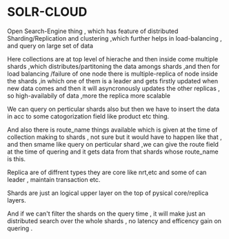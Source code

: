 # SOLR-CLOUD
Open Search-Engine thing , which has feature of distributed Sharding/Replication and clustering ,which further helps in load-balancing , and query on large set of data

Here collections are at top level of hierache and then inside come multiple shards ,which distributes/partitoning the data amongs shards ,and then for load balancing /failure of one node  there is multiple-replica of node inside the shards ,in which one of them is a leader and gets firstly updated when new data comes and then it will asyncronously updates the other replicas , so high-availabily of data ,more the replica more scalable 

We can query on perticular shards also but then we have to insert the data in acc to some catogorization field like product etc thing.

And also there is route_name things available which is given at the time of collection making to shards , not sure but it would have to happen like that ,
and then smame like query on perticular shard ,we can give the route field at the time of quering and it gets data from that shards whose route_name is this.


Replica are of diffrent types they are core like nrt,etc and some of can leader , maintain transaction etc.

Shards are just an logical upper layer on the top of pysical core/replica layers.

And if we can't filter the shards on the query time , it will make just an distributed search over the whole shards , no latency and efficency gain on quering .
